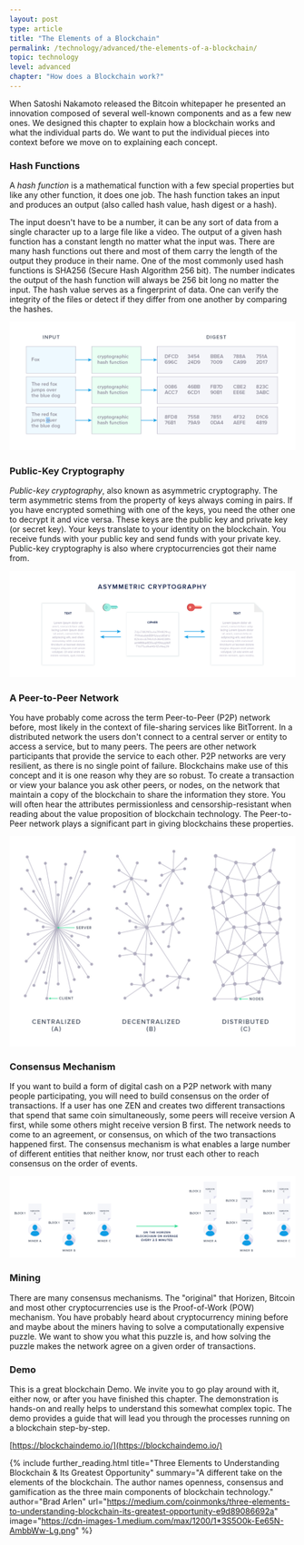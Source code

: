 ```yaml
---
layout: post
type: article
title: "The Elements of a Blockchain"
permalink: /technology/advanced/the-elements-of-a-blockchain/
topic: technology
level: advanced
chapter: "How does a Blockchain work?"
---
```


When Satoshi Nakamoto released the Bitcoin whitepaper he presented an innovation composed of several well-known components and as a few new ones. We designed this chapter to explain how a blockchain works and what the individual parts do. We want to put the individual pieces into context before we move on to explaining each concept. 

### Hash Functions

A _hash function_ is a mathematical function with a few special properties but like any other function, it does one job. The hash function takes an input and produces an output (also called hash value, hash digest or a hash).

The input doesn't have to be a number, it can be any sort of data from a single character up to a large file like a video. The output of a given hash function has a constant length no matter what the input was. There are many hash functions out there and most of them carry the length of the output they produce in their name. One of the most commonly used hash functions is SHA256 (Secure Hash Algorithm 256 bit). The number indicates the output of the hash function will always be 256 bit long no matter the input. The hash value serves as a fingerprint of data. One can verify the integrity of the files or detect if they differ from one another by comparing the hashes. 

![Hash](/assets/post_files/technology/advanced/the-elements-of-a-blockchain/hash.jpg)

### Public-Key Cryptography

_Public-key cryptography_, also known as asymmetric cryptography. The term asymmetric stems from the property of keys always coming in pairs. If you have encrypted something with one of the keys, you need the other one to decrypt it and vice versa. These keys are the public key and private key (or secret key). Your keys translate to your identity on the blockchain. You receive funds with your public key and send funds with your private key. Public-key cryptography is also where cryptocurrencies got their name from.

![Asymmetric](/assets/post_files/technology/advanced/the-elements-of-a-blockchain/asymmetric.png)

### A Peer-to-Peer Network

You have probably come across the term Peer-to-Peer (P2P) network before, most likely in the context of file-sharing services like BitTorrent. In a distributed network the users don't connect to a central server or entity to access a service, but to many peers. The peers are other network participants that provide the service to each other. P2P networks are very resilient, as there is no single point of failure. Blockchains make use of this concept and it is one reason why they are so robust. To create a transaction or view your balance you ask other peers, or nodes, on the network that maintain a copy of the blockchain to share the information they store. You will often hear the attributes permissionless and censorship-resistant when reading about the value proposition of blockchain technology. The Peer-to-Peer network plays a significant part in giving blockchains these properties.

![Central distri](/assets/post_files/technology/advanced/the-elements-of-a-blockchain/central-distri.jpg)

### Consensus Mechanism

If you want to build a form of digital cash on a P2P network with many people participating, you will need to build consensus on the order of transactions. If a user has one ZEN and creates two different transactions that spend that same coin simultaneously, some peers will receive version A first, while some others might receive version B first. The network needs to come to an agreement, or consensus, on which of the two transactions happened first. The consensus mechanism is what enables a large number of different entities that neither know, nor trust each other to reach consensus on the order of events.

![Consensus](/assets/post_files/technology/advanced/the-elements-of-a-blockchain/consensus.jpg)

### Mining

There are many consensus mechanisms. The "original" that Horizen, Bitcoin and most other cryptocurrencies use is the Proof-of-Work (POW) mechanism. You have probably heard about cryptocurrency mining before and maybe about the miners having to solve a computationally expensive puzzle. We want to show you what this puzzle is, and how solving the puzzle makes the network agree on a given order of transactions.

### Demo

This is a great blockchain Demo. We invite you to go play around with it, either now, or after you have finished this chapter. The demonstration is hands-on and really helps to understand this somewhat complex topic. The demo provides a guide that will lead you through the processes running on a blockchain step-by-step.

[https://blockchaindemo.io/](https://blockchaindemo.io/)



{%
  include further_reading.html
  title="Three Elements to Understanding Blockchain & Its Greatest Opportunity"
  summary="A different take on the elements of the blockchain. The author names openness, consensus and gamification as the three main components of blockchain technology."
  author="Brad Arlen"
  url="https://medium.com/coinmonks/three-elements-to-understanding-blockchain-its-greatest-opportunity-e9d89086692a"
  image="https://cdn-images-1.medium.com/max/1200/1*3S5O0k-Ee65N-AmbbWw-Lg.png"
%}

